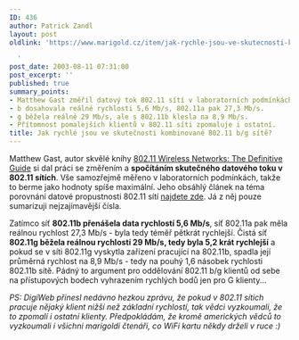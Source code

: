 ```yaml
---
ID: 436
author: Patrick Zandl
layout: post
oldlink: 'https://www.marigold.cz/item/jak-rychle-jsou-ve-skutecnosti-kombinovane-802-11-b-g-site

  '
post_date: 2003-08-11 07:31:00
post_excerpt: ''
published: true
summary_points:
- Matthew Gast změřil datový tok 802.11 sítí v laboratorních podmínkách.
- b dosahovala reálné rychlosti 5,6 Mb/s, 802.11a pak 27,3 Mb/s.
- g běžela reálně 29 Mb/s, ale s 802.11b klesla na 8,9 Mb/s.
- Přítomnost pomalejších klientů v 802.11 síti zpomaluje i ostatní.
title: Jak rychlé jsou ve skutečnosti kombinované 802.11 b/g sítě?
---
```


<p>
Matthew Gast, autor skvělé knihy <A href="http://www.oreilly.com/catalog/802dot11/">802.11 Wireless Networks: The Definitive Guide</A>&#160;si dal práci se změřením a <STRONG>spočítáním skutečného datového toku v 802.11 sítích</STRONG>. Vše samozřejmě měřeno v laboratorních podmínkách, takže to berme jako hodnoty spíše maximální. Jeho obsáhlý článek na téma porovnání datové propustnosti 802.11 sítí <A href="http://www.oreillynet.com/pub/a/wireless/2003/08/08/wireless_throughput.html" target=_blank>najdete zde</A>. Já z něj pouze sumarizuji nejzajímavější čísla. </p>

<p>
Zatímco síť <STRONG>802.11b přenášela data rychlostí 5,6 Mb/s</STRONG>, síť 802.11a pak měla reálnou rychlost 27,3 Mb/s - byla tedy téměř pětkrát rychlejší. Čistá síť <STRONG>802.11g běžela reálnou rychlostí 29 Mb/s, tedy byla 5,2 krát rychlejší</STRONG> a pokud se v síti 802.11g vyskytla zařízení pracující na 802.11b, spadla její průměrná rychlost na 8,9 Mb/s - tedy&#160;na pouhý 1,6 násobek rychlosti 802.11b sítě. Pádný to argument pro oddělování 802.11 b/g klientů od sebe na přístupových bodech vyhrazením rychlých bodů jen pro G klienty...</p>

<p>
<EM>PS: DigiWeb přinesl nedávno hezkou zprávu, že pokud v 802.11 sítích pracuje nějaký klient nižší než základní rychlostí, tak vědci vyzkoumali, že to zpomalí i ostatní klienty. Předpokládám, že kromě amerických vědců to vyzkoumali i všichni marigoldí čtenáři, co WiFi kartu někdy drželi v ruce :)</EM></p>